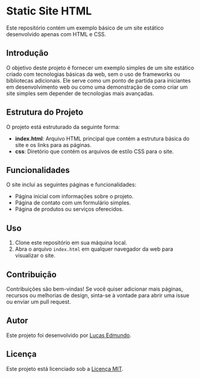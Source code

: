 # Static Site HTML

Este repositório contém um exemplo básico de um site estático desenvolvido apenas com HTML e CSS.

## Introdução

O objetivo deste projeto é fornecer um exemplo simples de um site estático criado com tecnologias básicas da web, sem o uso de frameworks ou bibliotecas adicionais. Ele serve como um ponto de partida para iniciantes em desenvolvimento web ou como uma demonstração de como criar um site simples sem depender de tecnologias mais avançadas.

## Estrutura do Projeto

O projeto está estruturado da seguinte forma:

- **index.html**: Arquivo HTML principal que contém a estrutura básica do site e os links para as páginas.
- **css**: Diretório que contém os arquivos de estilo CSS para o site.

## Funcionalidades

O site inclui as seguintes páginas e funcionalidades:

- Página inicial com informações sobre o projeto.
- Página de contato com um formulário simples.
- Página de produtos ou serviços oferecidos.

## Uso

1. Clone este repositório em sua máquina local.
2. Abra o arquivo `index.html` em qualquer navegador da web para visualizar o site.

## Contribuição

Contribuições são bem-vindas! Se você quiser adicionar mais páginas, recursos ou melhorias de design, sinta-se à vontade para abrir uma issue ou enviar um pull request.

## Autor

Este projeto foi desenvolvido por [Lucas Edmundo](https://github.com/LucasEdmundo).

## Licença

Este projeto está licenciado sob a [Licença MIT](LICENSE).
